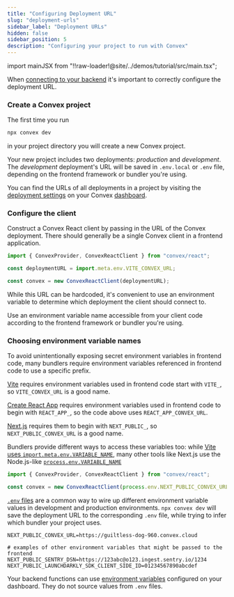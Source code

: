 ```yaml
---
title: "Configuring Deployment URL"
slug: "deployment-urls"
sidebar_label: "Deployment URLs"
hidden: false
sidebar_position: 5
description: "Configuring your project to run with Convex"
---
```


import mainJSX from "!!raw-loader!@site/../demos/tutorial/src/main.tsx";

When
[connecting to your backend](/docs/client/react.mdx#connecting-to-a-backend)
it's important to correctly configure the deployment URL.

### Create a Convex project

The first time you run

```sh
npx convex dev
```

in your project directory you will create a new Convex project.

Your new project includes two deployments: _production_ and _development_. The
_development_ deployment's URL will be saved in `.env.local` or `.env` file,
depending on the frontend framework or bundler you're using.

You can find the URLs of all deployments in a project by visiting the
[deployment settings](/docs/dashboard/deployments/settings.md) on your Convex
[dashboard](https://dashboard.convex.dev).

### Configure the client

Construct a Convex React client by passing in the URL of the Convex deployment.
There should generally be a single Convex client in a frontend application.

```jsx title="src/index.js"
import { ConvexProvider, ConvexReactClient } from "convex/react";

const deploymentURL = import.meta.env.VITE_CONVEX_URL;

const convex = new ConvexReactClient(deploymentURL);
```

While this URL can be hardcoded, it's convenient to use an environment variable
to determine which deployment the client should connect to.

Use an environment variable name accessible from your client code according to
the frontend framework or bundler you're using.

### Choosing environment variable names

To avoid unintentionally exposing secret environment variables in frontend code,
many bundlers require environment variables referenced in frontend code to use a
specific prefix.

[Vite](https://vitejs.dev/guide/env-and-mode.html) requires environment
variables used in frontend code start with `VITE_`, so `VITE_CONVEX_URL` is a
good name.

[Create React App](https://create-react-app.dev/docs/adding-custom-environment-variables/)
requires environment variables used in frontend code to begin with `REACT_APP_`,
so the code above uses `REACT_APP_CONVEX_URL`.

[Next.js](https://nextjs.org/docs/basic-features/environment-variables#exposing-environment-variables-to-the-browser)
requires them to begin with `NEXT_PUBLIC_`, so `NEXT_PUBLIC_CONVEX_URL` is a
good name.

Bundlers provide different ways to access these variables too: while
[Vite uses `import.meta.env.VARIABLE_NAME`](https://vitejs.dev/guide/env-and-mode.html),
many other tools like Next.js use the Node.js-like
[`process.env.VARIABLE_NAME`](https://nextjs.org/docs/basic-features/environment-variables)

```jsx
import { ConvexProvider, ConvexReactClient } from "convex/react";

const convex = new ConvexReactClient(process.env.NEXT_PUBLIC_CONVEX_URL);
```

[`.env` files](https://www.npmjs.com/package/dotenv) are a common way to wire up
different environment variable values in development and production
environments. `npx convex dev` will save the deployment URL to the corresponding
`.env` file, while trying to infer which bundler your project uses.

```shell title=".env.local"
NEXT_PUBLIC_CONVEX_URL=https://guiltless-dog-960.convex.cloud

# examples of other environment variables that might be passed to the frontend
NEXT_PUBLIC_SENTRY_DSN=https://123abc@o123.ingest.sentry.io/1234
NEXT_PUBLIC_LAUNCHDARKLY_SDK_CLIENT_SIDE_ID=01234567890abcdef
```

Your backend functions can use
[environment variables](/docs/production/environment-variables.mdx) configured
on your dashboard. They do not source values from `.env` files.
